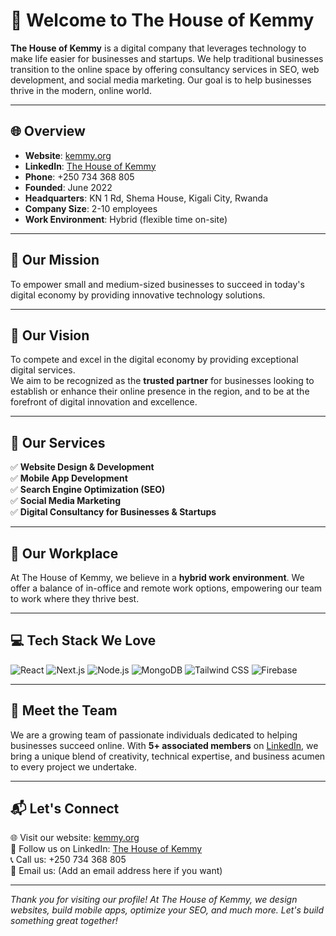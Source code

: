 # 👋 Welcome to The House of Kemmy

**The House of Kemmy** is a digital company that leverages technology to make life easier for businesses and startups. We help traditional businesses transition to the online space by offering consultancy services in SEO, web development, and social media marketing. Our goal is to help businesses thrive in the modern, online world.

---

## 🌐 Overview

- **Website**: [kemmy.org](https://kemmy.org)
- **LinkedIn**: [The House of Kemmy](https://www.linkedin.com/company/thehouseofkemmy)
- **Phone**: +250 734 368 805
- **Founded**: June 2022
- **Headquarters**: KN 1 Rd, Shema House, Kigali City, Rwanda
- **Company Size**: 2-10 employees
- **Work Environment**: Hybrid (flexible time on-site)

---

## 🚀 Our Mission

To empower small and medium-sized businesses to succeed in today's digital economy by providing innovative technology solutions.

---

## 🌟 Our Vision

To compete and excel in the digital economy by providing exceptional digital services.  
We aim to be recognized as the **trusted partner** for businesses looking to establish or enhance their online presence in the region, and to be at the forefront of digital innovation and excellence.

---

## 💼 Our Services

✅ **Website Design & Development**  
✅ **Mobile App Development**  
✅ **Search Engine Optimization (SEO)**  
✅ **Social Media Marketing**  
✅ **Digital Consultancy for Businesses & Startups**

---

## 🏢 Our Workplace

At The House of Kemmy, we believe in a **hybrid work environment**. We offer a balance of in-office and remote work options, empowering our team to work where they thrive best.

---

## 💻 Tech Stack We Love

![React](https://img.shields.io/badge/React-20232A?style=for-the-badge&logo=react&logoColor=61DAFB)
![Next.js](https://img.shields.io/badge/Next.js-000000?style=for-the-badge&logo=nextdotjs&logoColor=white)
![Node.js](https://img.shields.io/badge/Node.js-339933?style=for-the-badge&logo=nodedotjs&logoColor=white)
![MongoDB](https://img.shields.io/badge/MongoDB-4EA94B?style=for-the-badge&logo=mongodb&logoColor=white)
![Tailwind CSS](https://img.shields.io/badge/Tailwind_CSS-38B2AC?style=for-the-badge&logo=tailwind-css&logoColor=white)
![Firebase](https://img.shields.io/badge/Firebase-FFCA28?style=for-the-badge&logo=firebase&logoColor=white)

---

## 🙌 Meet the Team

We are a growing team of passionate individuals dedicated to helping businesses succeed online. With **5+ associated members** on [LinkedIn](https://www.linkedin.com/company/thehouseofkemmy), we bring a unique blend of creativity, technical expertise, and business acumen to every project we undertake.

---

## 📬 Let's Connect

🌐 Visit our website: [kemmy.org](https://kemmy.org)  
🔗 Follow us on LinkedIn: [The House of Kemmy](https://www.linkedin.com/company/thehouseofkemmy)  
📞 Call us: +250 734 368 805  
📧 Email us: (Add an email address here if you want)  

---

_Thank you for visiting our profile! At The House of Kemmy, we design websites, build mobile apps, optimize your SEO, and much more. Let's build something great together!_


